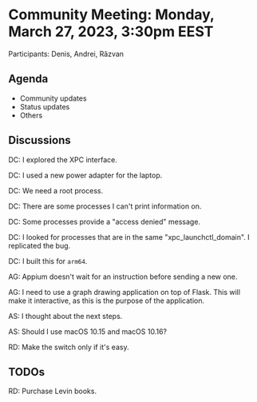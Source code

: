 # Community Meeting: Monday, March 27, 2023, 3:30pm EEST

Participants: Denis, Andrei, Răzvan

## Agenda

* Community updates
* Status updates
* Others

## Discussions

DC: I explored the XPC interface.

DC: I used a new power adapter for the laptop.

DC: We need a root process.

DC: There are some processes I can't print information on.

DC: Some processes provide a "access denied" message.

DC: I looked for processes that are in the same "xpc_launchctl_domain".
I replicated the bug.

DC: I built this for `arm64`.

AG: Appium doesn't wait for an instruction before sending a new one.

AG: I need to use a graph drawing application on top of Flask.
This will make it interactive, as this is the purpose of the application.

AS: I thought about the next steps.

AS: Should I use macOS 10.15 and macOS 10.16?

RD: Make the switch only if it's easy.

## TODOs

RD: Purchase Levin books.
